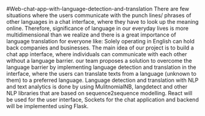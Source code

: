 #Web-chat-app-with-language-detection-and-translation
There are few situations where the users communicate with the punch lines/ phrases of other languages in a chat interface, where they have to look up the meaning online. Therefore, significance of language in our everyday lives is more multidimensional than we realize and there is a great importance of language translation for everyone like: Solely operating in English can hold back companies and businesses.
The main idea of our project is to build a chat app interface, where individuals can communicate with each other without a language barrier. 
our team proposes a solution to overcome the language barrier by implementing language detection and translation in the interface, where the users can translate texts from a language (unknown to them) to a preferred language. Language detection and translation with NLP and text analytics is done by using MulitnomialNB, langdetect and other NLP libraries that are based on sequence2sequence modelling. React will be used for the user interface, Sockets for the chat application and backend will be implemented using Flask.
